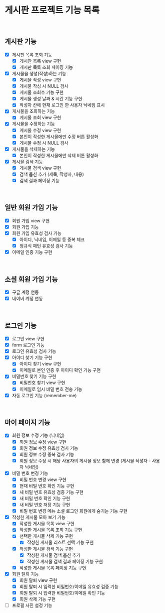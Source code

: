 # 게시판 프로젝트 기능 목록

<br>

## 게시판 기능
  - [X] 게시판 목록 조회 기능
    - [X] 게시판 목록 view 구현
    - [X] 게시판 목록 조회 페이징 기능

  - [X] 게시물을 생성(작성)하는 기능
    - [X] 게시물 작성 view 구현
    - [X] 게시물 작성 시 NULL 검사
    - [X] 게시물 조회수 기능 구현
    - [X] 게시물 생성 날짜 & 시간 기능 구현
    - [X] 작성자 칸에 현재 로그인 한 사용자 닉네임 표시
    
  - [X] 게시물을 조회하는 기능
    - [X] 게시물 조회 view 구현
    
  - [X] 게시물을 수정하는 기능
    - [X] 게시물 수정 view 구현
    - [X] 본인이 작성한 게시물에만 수정 버튼 활성화
    - [X] 게시물 수정 시 NULL 검사
    
  - [X] 게시물을 삭제하는 기능
    - [X] 본인이 작성한 게시물에만 삭제 버튼 활성화
  
  - [X] 게시물 검색 기능
    - [X] 게시물 검색 view 구현
    - [X] 검색 옵션 추가 (제목, 작성자, 내용)
    - [X] 검색 결과 페이징 기능
  
<br>

## 일반 회원 가입 기능
  - [X] 회원 가입 view 구현
  - [X] 회원 가입 기능
  - [X] 회원 가입 유효성 검사 기능
    - [X] 아이디, 닉네임, 이메일 등 중복 체크
    - [X] 정규식 패턴 유효성 검사 기능
  - [X] 이메일 인증 기능 구현

<br>
  
## 소셜 회원 가입 기능
  - [X] 구글 계정 연동
  - [X] 네이버 계정 연동

<br>

## 로그인 기능
  - [X] 로그인 view 구현
  - [X] form 로그인 기능
  - [X] 로그인 유효성 검사 기능  
  - [X] 아이디 찾기 기능 구현
    - [X] 아이디 찾기 view 구현
    - [X] 이메일로 본인 인증 후 아이디 확인 기능 구현
  - [X] 비밀번호 찾기 기능 구현
    - [X] 비밀번호 찾기 view 구현
    - [X] 이메일로 임시 비밀 번호 전송 기능
  - [X] 자동 로그인 기능 (remember-me)
  
<br>

## 마이 페이지 기능
  - [X] 회원 정보 수정 기능 (닉네임)
    - [X] 회원 정보 수정 view 구현
    - [X] 회원 정보 수정 유효성 검사 기능
    - [X] 회원 정보 수정 중복 검사 기능
    - [X] 회원 정보 수정 시 해당 사용자의 게시물 정보 함께 변경 (게시물 작성자 - 사용자 닉네임)
    
  - [X] 비밀 번호 변경 기능
    - [X] 비밀 번호 변경 view 구현
    - [X] 현재 비밀 번호 확인 기능 구현
    - [X] 새 비밀 번호 유효성 검증 기능 구현
    - [X] 새 비밀 번호 확인 기능 구현
    - [X] 새 비밀 번호 저장 기능 구현
    - [X] 비밀 번호 변경 메뉴 소셜 로그인 회원에게 숨기는 기능 구현
    
  - [X] 작성한 게시물 모아 보기 기능
    - [X] 작성한 게시물 목록 view 구현
    - [X] 작성한 게시물 목록 조회 기능 구현
    - [X] 선택한 게시물 삭제 기능 구현
      - [X] 작성한 게시물 리스트 선택 기능 구현
    - [X] 작성한 게시물 검색 기능 구현
      - [X] 작성한 게시물 검색 옵션 추가
      - [X] 작성한 게시물 검색 결과 페이징 기능 구현
    - [X] 작성한 게시물 목록 페이징 기능 구현
    
  - [X] 회원 탈퇴 기능
    - [X] 회원 탈퇴 view 구현
    - [X] 회원 탈퇴 시 입력한 비밀번호/이메일 유효성 검증 기능
    - [X] 회원 탈퇴 시 입력한 비밀번호/이메일 확인 기능
    - [X] 회원 삭제 기능 구현
  
  - [ ] 프로필 사진 설정 기능
